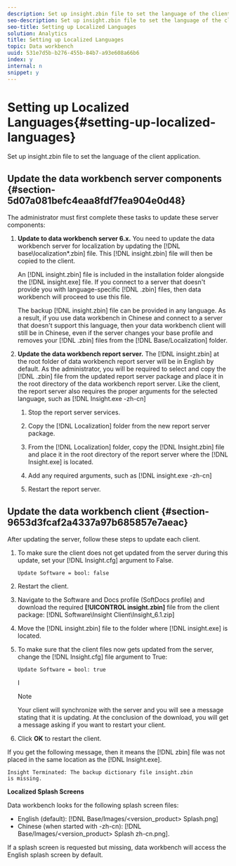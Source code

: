 ```yaml
---
description: Set up insight.zbin file to set the language of the client application.
seo-description: Set up insight.zbin file to set the language of the client application.
seo-title: Setting up Localized Languages
solution: Analytics
title: Setting up Localized Languages
topic: Data workbench
uuid: 531e7d5b-b276-455b-84b7-a93e608a66b6
index: y
internal: n
snippet: y
---
```


# Setting up Localized Languages{#setting-up-localized-languages}

Set up insight.zbin file to set the language of the client application.

## Update the data workbench server components {#section-5d07a081befc4eaa8fdf7fea904e0d48}

The administrator must first complete these tasks to update these server components:

1. **Update to data workbench server 6.x.** You need to update the data workbench server for localization by updating the [!DNL base\localization\*.zbin] file. This [!DNL insight.zbin] file will then be copied to the client.

   An [!DNL insight.zbin] file is included in the installation folder alongside the [!DNL insight.exe] file. If you connect to a server that doesn't provide you with language-specific [!DNL .zbin] files, then data workbench will proceed to use this file.

   The backup [!DNL insight.zbin] file can be provided in any language. As a result, if you use data workbench in Chinese and connect to a server that doesn't support this language, then your data workbench client will still be in Chinese, even if the server changes your base profile and removes your [!DNL .zbin] files from the [!DNL Base/Localization] folder. 

1. **Update the data workbench report server.** The [!DNL insight.zbin] at the root folder of data workbench report server will be in English by default. As the administrator, you will be required to select and copy the [!DNL .zbin] file from the updated report server package and place it in the root directory of the data workbench report server. Like the client, the report server also requires the proper arguments for the selected language, such as [!DNL Insight.exe -zh-cn]

    1. Stop the report server services. 
    1. Copy the [!DNL Localization] folder from the new report server package. 
    1. From the [!DNL Localization] folder, copy the [!DNL Insight.zbin] file and place it in the root directory of the report server where the [!DNL Insight.exe] is located. 
    
    1. Add any required arguments, such as [!DNL insight.exe -zh-cn]
    1. Restart the report server.

## Update the data workbench client {#section-9653d3fcaf2a4337a97b685857e7aeac}

After updating the server, follow these steps to update each client.

1. To make sure the client does not get updated from the server during this update, set your [!DNL Insight.cfg] argument to False. 

   ```
   Update Software = bool: false
   ```

1. Restart the client. 
1. Navigate to the Software and Docs profile (SoftDocs profile) and download the required **[!UICONTROL insight.zbin]** file from the client package: [!DNL Software\Insight Client\Insight_6.1.zip]

1. Move the [!DNL insight.zbin] file to the folder where [!DNL insight.exe] is located. 

1. To make sure that the client files now gets updated from the server, change the [!DNL Insight.cfg] file argument to True: 

   ```
   Update Software = bool: true
   ```

   I

   >[!NOTE]
   >
   >Your client will synchronize with the server and you will see a message stating that it is updating. At the conclusion of the download, you will get a message asking if you want to restart your client.

1. Click **OK** to restart the client.

If you get the following message, then it means the [!DNL zbin] file was not placed in the same location as the [!DNL Insight.exe]. 

```
Insight Terminated: The backup dictionary file insight.zbin 
is missing.
```

**Localized Splash Screens**

Data workbench looks for the following splash screen files:

* English (default): [!DNL Base/Images/<version_product> Splash.png]
* Chinese (when started with -zh-cn): [!DNL Base/Images/<version_product> Splash zh-cn.png].

If a splash screen is requested but missing, data workbench will access the English splash screen by default.

<a id="section_91AE5EF234C14652A7B04082A22629AB"></a>

